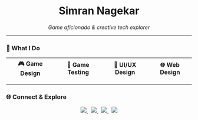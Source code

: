 <h1 align="center">Simran Nagekar</h1>

<p align="center"><i>Game aficionado & creative tech explorer</i></p>

---

### 🎯 What I Do

| 🎮 Game Design | 🧪 Game Testing | 🎨 UI/UX Design | 🌐 Web Design |
|:--------------:|:--------------:|:---------------:|:-------------:|

---

### 🌐 Connect & Explore

<p align="center">
  <a href="https://www.behance.net/simrannagekar" target="_blank">
    <img src="https://img.shields.io/badge/Behance-111111?style=for-the-badge&logo=behance&logoColor=white" />
  </a>
  &nbsp;
  <a href="https://www.linkedin.com/in/simransn/" target="_blank">
    <img src="https://img.shields.io/badge/LinkedIn-111111?style=for-the-badge&logo=linkedin&logoColor=white" />
  </a>
  &nbsp;
  <a href="https://github.com/breeze-sn" target="_blank">
    <img src="https://img.shields.io/badge/GitHub-111111?style=for-the-badge&logo=github&logoColor=white" />
  </a>
  &nbsp;
  <a href="https://bento.me/breezee" target="_blank">
    <img src="https://img.shields.io/badge/Bento-111111?style=for-the-badge&logo=bento&logoColor=white" />
  </a>
</p>
